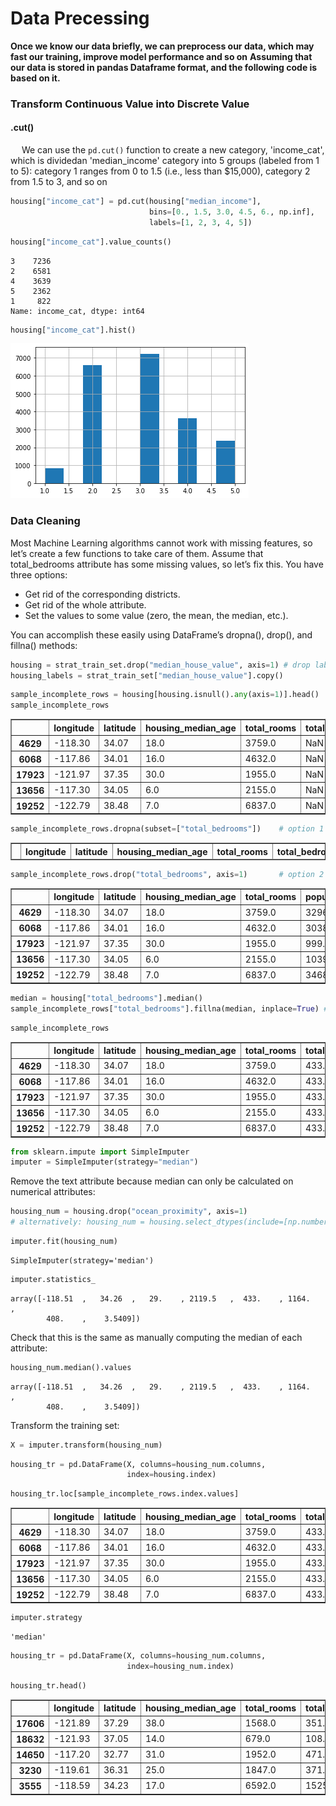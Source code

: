 # Data Precessing

**Once we know our data briefly, we can preprocess our data, which may fast our training, improve model performance and so on**
**Assuming that our data is stored in pandas Dataframe format, and the following code is based on it.**



### Transform Continuous Value into Discrete Value

#### .cut()
&emsp;
We can use the ``pd.cut()`` function to create a new category, 'income_cat', which is dividedan 'median_income' category into 5 groups (labeled from 1 to 5): 
category 1 ranges from 0 to 1.5 (i.e., less than $15,000), 
category 2 from 1.5 to 3, and so on


```python
housing["income_cat"] = pd.cut(housing["median_income"],
                               bins=[0., 1.5, 3.0, 4.5, 6., np.inf],
                               labels=[1, 2, 3, 4, 5])
```


```python
housing["income_cat"].value_counts()
```


    3    7236
    2    6581
    4    3639
    5    2362
    1     822
    Name: income_cat, dtype: int64


```python
housing["income_cat"].hist()
```

![image](https://github.com/dynotw/Basic-Machine-Learning-Code/blob/main/Machine%20Learning/Data/Preview/02_end_to_end_machine_learning_project_31_1.png)




### Data Cleaning

Most Machine Learning algorithms cannot work with missing features, so let’s create a few functions to take care of them. Assume that total_bedrooms attribute has some missing values, so let’s fix this. You have three options: 

* Get rid of the corresponding districts.
* Get rid of the whole attribute.
* Set the values to some value (zero, the mean, the median, etc.).


You can accomplish these easily using DataFrame’s dropna(), drop(), and fillna() methods:


```python
housing = strat_train_set.drop("median_house_value", axis=1) # drop labels for training set
housing_labels = strat_train_set["median_house_value"].copy()
```


```python
sample_incomplete_rows = housing[housing.isnull().any(axis=1)].head()
sample_incomplete_rows
```


<table border="1" class="dataframe">
  <thead>
    <tr style="text-align: right;">
      <th></th>
      <th>longitude</th>
      <th>latitude</th>
      <th>housing_median_age</th>
      <th>total_rooms</th>
      <th>total_bedrooms</th>
      <th>population</th>
      <th>households</th>
      <th>median_income</th>
      <th>ocean_proximity</th>
    </tr>
  </thead>
  <tbody>
    <tr>
      <th>4629</th>
      <td>-118.30</td>
      <td>34.07</td>
      <td>18.0</td>
      <td>3759.0</td>
      <td>NaN</td>
      <td>3296.0</td>
      <td>1462.0</td>
      <td>2.2708</td>
      <td>&lt;1H OCEAN</td>
    </tr>
    <tr>
      <th>6068</th>
      <td>-117.86</td>
      <td>34.01</td>
      <td>16.0</td>
      <td>4632.0</td>
      <td>NaN</td>
      <td>3038.0</td>
      <td>727.0</td>
      <td>5.1762</td>
      <td>&lt;1H OCEAN</td>
    </tr>
    <tr>
      <th>17923</th>
      <td>-121.97</td>
      <td>37.35</td>
      <td>30.0</td>
      <td>1955.0</td>
      <td>NaN</td>
      <td>999.0</td>
      <td>386.0</td>
      <td>4.6328</td>
      <td>&lt;1H OCEAN</td>
    </tr>
    <tr>
      <th>13656</th>
      <td>-117.30</td>
      <td>34.05</td>
      <td>6.0</td>
      <td>2155.0</td>
      <td>NaN</td>
      <td>1039.0</td>
      <td>391.0</td>
      <td>1.6675</td>
      <td>INLAND</td>
    </tr>
    <tr>
      <th>19252</th>
      <td>-122.79</td>
      <td>38.48</td>
      <td>7.0</td>
      <td>6837.0</td>
      <td>NaN</td>
      <td>3468.0</td>
      <td>1405.0</td>
      <td>3.1662</td>
      <td>&lt;1H OCEAN</td>
    </tr>
  </tbody>
</table>
</div>




```python
sample_incomplete_rows.dropna(subset=["total_bedrooms"])    # option 1
```

<table border="1" class="dataframe">
  <thead>
    <tr style="text-align: right;">
      <th></th>
      <th>longitude</th>
      <th>latitude</th>
      <th>housing_median_age</th>
      <th>total_rooms</th>
      <th>total_bedrooms</th>
      <th>population</th>
      <th>households</th>
      <th>median_income</th>
      <th>ocean_proximity</th>
    </tr>
  </thead>
  <tbody>
  </tbody>
</table>
</div>




```python
sample_incomplete_rows.drop("total_bedrooms", axis=1)       # option 2
```




<div>
<style scoped>
    .dataframe tbody tr th:only-of-type {
        vertical-align: middle;
    }

    .dataframe tbody tr th {
        vertical-align: top;
    }

    .dataframe thead th {
        text-align: right;
    }
</style>
<table border="1" class="dataframe">
  <thead>
    <tr style="text-align: right;">
      <th></th>
      <th>longitude</th>
      <th>latitude</th>
      <th>housing_median_age</th>
      <th>total_rooms</th>
      <th>population</th>
      <th>households</th>
      <th>median_income</th>
      <th>ocean_proximity</th>
    </tr>
  </thead>
  <tbody>
    <tr>
      <th>4629</th>
      <td>-118.30</td>
      <td>34.07</td>
      <td>18.0</td>
      <td>3759.0</td>
      <td>3296.0</td>
      <td>1462.0</td>
      <td>2.2708</td>
      <td>&lt;1H OCEAN</td>
    </tr>
    <tr>
      <th>6068</th>
      <td>-117.86</td>
      <td>34.01</td>
      <td>16.0</td>
      <td>4632.0</td>
      <td>3038.0</td>
      <td>727.0</td>
      <td>5.1762</td>
      <td>&lt;1H OCEAN</td>
    </tr>
    <tr>
      <th>17923</th>
      <td>-121.97</td>
      <td>37.35</td>
      <td>30.0</td>
      <td>1955.0</td>
      <td>999.0</td>
      <td>386.0</td>
      <td>4.6328</td>
      <td>&lt;1H OCEAN</td>
    </tr>
    <tr>
      <th>13656</th>
      <td>-117.30</td>
      <td>34.05</td>
      <td>6.0</td>
      <td>2155.0</td>
      <td>1039.0</td>
      <td>391.0</td>
      <td>1.6675</td>
      <td>INLAND</td>
    </tr>
    <tr>
      <th>19252</th>
      <td>-122.79</td>
      <td>38.48</td>
      <td>7.0</td>
      <td>6837.0</td>
      <td>3468.0</td>
      <td>1405.0</td>
      <td>3.1662</td>
      <td>&lt;1H OCEAN</td>
    </tr>
  </tbody>
</table>
</div>




```python
median = housing["total_bedrooms"].median()
sample_incomplete_rows["total_bedrooms"].fillna(median, inplace=True) # option 3
```


```python
sample_incomplete_rows
```




<div>
<style scoped>
    .dataframe tbody tr th:only-of-type {
        vertical-align: middle;
    }

    .dataframe tbody tr th {
        vertical-align: top;
    }

    .dataframe thead th {
        text-align: right;
    }
</style>
<table border="1" class="dataframe">
  <thead>
    <tr style="text-align: right;">
      <th></th>
      <th>longitude</th>
      <th>latitude</th>
      <th>housing_median_age</th>
      <th>total_rooms</th>
      <th>total_bedrooms</th>
      <th>population</th>
      <th>households</th>
      <th>median_income</th>
      <th>ocean_proximity</th>
    </tr>
  </thead>
  <tbody>
    <tr>
      <th>4629</th>
      <td>-118.30</td>
      <td>34.07</td>
      <td>18.0</td>
      <td>3759.0</td>
      <td>433.0</td>
      <td>3296.0</td>
      <td>1462.0</td>
      <td>2.2708</td>
      <td>&lt;1H OCEAN</td>
    </tr>
    <tr>
      <th>6068</th>
      <td>-117.86</td>
      <td>34.01</td>
      <td>16.0</td>
      <td>4632.0</td>
      <td>433.0</td>
      <td>3038.0</td>
      <td>727.0</td>
      <td>5.1762</td>
      <td>&lt;1H OCEAN</td>
    </tr>
    <tr>
      <th>17923</th>
      <td>-121.97</td>
      <td>37.35</td>
      <td>30.0</td>
      <td>1955.0</td>
      <td>433.0</td>
      <td>999.0</td>
      <td>386.0</td>
      <td>4.6328</td>
      <td>&lt;1H OCEAN</td>
    </tr>
    <tr>
      <th>13656</th>
      <td>-117.30</td>
      <td>34.05</td>
      <td>6.0</td>
      <td>2155.0</td>
      <td>433.0</td>
      <td>1039.0</td>
      <td>391.0</td>
      <td>1.6675</td>
      <td>INLAND</td>
    </tr>
    <tr>
      <th>19252</th>
      <td>-122.79</td>
      <td>38.48</td>
      <td>7.0</td>
      <td>6837.0</td>
      <td>433.0</td>
      <td>3468.0</td>
      <td>1405.0</td>
      <td>3.1662</td>
      <td>&lt;1H OCEAN</td>
    </tr>
  </tbody>
</table>
</div>




```python
from sklearn.impute import SimpleImputer
imputer = SimpleImputer(strategy="median")
```

Remove the text attribute because median can only be calculated on numerical attributes:


```python
housing_num = housing.drop("ocean_proximity", axis=1)
# alternatively: housing_num = housing.select_dtypes(include=[np.number])
```


```python
imputer.fit(housing_num)
```




    SimpleImputer(strategy='median')




```python
imputer.statistics_
```




    array([-118.51  ,   34.26  ,   29.    , 2119.5   ,  433.    , 1164.    ,
            408.    ,    3.5409])



Check that this is the same as manually computing the median of each attribute:


```python
housing_num.median().values
```




    array([-118.51  ,   34.26  ,   29.    , 2119.5   ,  433.    , 1164.    ,
            408.    ,    3.5409])



Transform the training set:


```python
X = imputer.transform(housing_num)
```


```python
housing_tr = pd.DataFrame(X, columns=housing_num.columns,
                          index=housing.index)
```


```python
housing_tr.loc[sample_incomplete_rows.index.values]
```




<div>
<style scoped>
    .dataframe tbody tr th:only-of-type {
        vertical-align: middle;
    }

    .dataframe tbody tr th {
        vertical-align: top;
    }

    .dataframe thead th {
        text-align: right;
    }
</style>
<table border="1" class="dataframe">
  <thead>
    <tr style="text-align: right;">
      <th></th>
      <th>longitude</th>
      <th>latitude</th>
      <th>housing_median_age</th>
      <th>total_rooms</th>
      <th>total_bedrooms</th>
      <th>population</th>
      <th>households</th>
      <th>median_income</th>
    </tr>
  </thead>
  <tbody>
    <tr>
      <th>4629</th>
      <td>-118.30</td>
      <td>34.07</td>
      <td>18.0</td>
      <td>3759.0</td>
      <td>433.0</td>
      <td>3296.0</td>
      <td>1462.0</td>
      <td>2.2708</td>
    </tr>
    <tr>
      <th>6068</th>
      <td>-117.86</td>
      <td>34.01</td>
      <td>16.0</td>
      <td>4632.0</td>
      <td>433.0</td>
      <td>3038.0</td>
      <td>727.0</td>
      <td>5.1762</td>
    </tr>
    <tr>
      <th>17923</th>
      <td>-121.97</td>
      <td>37.35</td>
      <td>30.0</td>
      <td>1955.0</td>
      <td>433.0</td>
      <td>999.0</td>
      <td>386.0</td>
      <td>4.6328</td>
    </tr>
    <tr>
      <th>13656</th>
      <td>-117.30</td>
      <td>34.05</td>
      <td>6.0</td>
      <td>2155.0</td>
      <td>433.0</td>
      <td>1039.0</td>
      <td>391.0</td>
      <td>1.6675</td>
    </tr>
    <tr>
      <th>19252</th>
      <td>-122.79</td>
      <td>38.48</td>
      <td>7.0</td>
      <td>6837.0</td>
      <td>433.0</td>
      <td>3468.0</td>
      <td>1405.0</td>
      <td>3.1662</td>
    </tr>
  </tbody>
</table>
</div>




```python
imputer.strategy
```




    'median'




```python
housing_tr = pd.DataFrame(X, columns=housing_num.columns,
                          index=housing_num.index)
```


```python
housing_tr.head()
```




<div>
<style scoped>
    .dataframe tbody tr th:only-of-type {
        vertical-align: middle;
    }

    .dataframe tbody tr th {
        vertical-align: top;
    }

    .dataframe thead th {
        text-align: right;
    }
</style>
<table border="1" class="dataframe">
  <thead>
    <tr style="text-align: right;">
      <th></th>
      <th>longitude</th>
      <th>latitude</th>
      <th>housing_median_age</th>
      <th>total_rooms</th>
      <th>total_bedrooms</th>
      <th>population</th>
      <th>households</th>
      <th>median_income</th>
    </tr>
  </thead>
  <tbody>
    <tr>
      <th>17606</th>
      <td>-121.89</td>
      <td>37.29</td>
      <td>38.0</td>
      <td>1568.0</td>
      <td>351.0</td>
      <td>710.0</td>
      <td>339.0</td>
      <td>2.7042</td>
    </tr>
    <tr>
      <th>18632</th>
      <td>-121.93</td>
      <td>37.05</td>
      <td>14.0</td>
      <td>679.0</td>
      <td>108.0</td>
      <td>306.0</td>
      <td>113.0</td>
      <td>6.4214</td>
    </tr>
    <tr>
      <th>14650</th>
      <td>-117.20</td>
      <td>32.77</td>
      <td>31.0</td>
      <td>1952.0</td>
      <td>471.0</td>
      <td>936.0</td>
      <td>462.0</td>
      <td>2.8621</td>
    </tr>
    <tr>
      <th>3230</th>
      <td>-119.61</td>
      <td>36.31</td>
      <td>25.0</td>
      <td>1847.0</td>
      <td>371.0</td>
      <td>1460.0</td>
      <td>353.0</td>
      <td>1.8839</td>
    </tr>
    <tr>
      <th>3555</th>
      <td>-118.59</td>
      <td>34.23</td>
      <td>17.0</td>
      <td>6592.0</td>
      <td>1525.0</td>
      <td>4459.0</td>
      <td>1463.0</td>
      <td>3.0347</td>
    </tr>
  </tbody>
</table>
</div>

